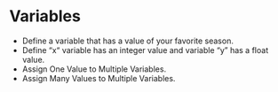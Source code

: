 # Variables
- Define a variable that has a value of your favorite season.
- Define “x“ variable has an integer value and variable “y” has a float value.
- Assign One Value to Multiple Variables.
- Assign Many Values to Multiple Variables.
